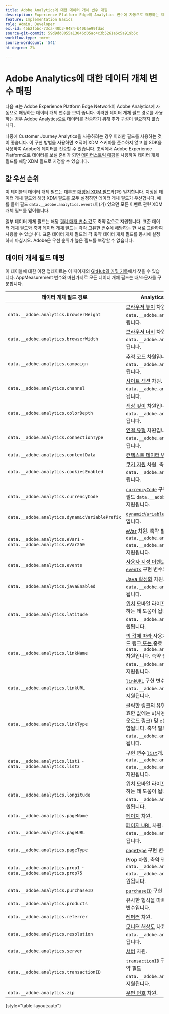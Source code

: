 ```yaml
---
title: Adobe Analytics에 대한 데이터 개체 변수 매핑
description: Experience Platform Edge이 Analytics 변수에 자동으로 매핑하는 데이터 개체 필드를 봅니다.
feature: Implementation Basics
role: Admin, Developer
exl-id: 45b2fbbc-73ca-40b3-9484-b406ae99fdad
source-git-commit: 59d9dd8055a13046d05ac4c3b5261a6c5a919b5c
workflow-type: tm+mt
source-wordcount: '541'
ht-degree: 2%

---
```


# Adobe Analytics에 대한 데이터 개체 변수 매핑

다음 표는 Adobe Experience Platform Edge Network이 Adobe Analytics에 자동으로 매핑하는 데이터 개체 변수를 보여 줍니다. 이러한 데이터 개체 필드 경로를 사용하는 경우 Adobe Analytics으로 데이터를 전송하기 위해 추가 구성이 필요하지 않습니다.

나중에 Customer Journey Analytics을 사용하려는 경우 이러한 필드를 사용하는 것이 좋습니다. 이 구현 방법을 사용하면 조직이 XDM 스키마를 준수하지 않고 웹 SDK을 사용하여 Adobe에 데이터를 전송할 수 있습니다. 조직에서 Adobe Experience Platform으로 데이터를 보낼 준비가 되면 [데이터스트림 매핑](https://experienceleague.adobe.com/en/docs/experience-platform/datastreams/data-prep#mapping)을 사용하여 데이터 개체 필드를 해당 XDM 필드로 지정할 수 있습니다.

## 값 우선 순위

이 테이블의 데이터 개체 필드는 대부분 [매핑된 XDM 필드](xdm-var-mapping.md)와(과) 일치합니다. 지정된 데이터 개체 필드와 해당 XDM 필드를 모두 설정하면 데이터 개체 필드가 우선합니다. 예를 들어 필드 `data.__adobe.analytics.events`이(가) 있으면 모든 이벤트 관련 XDM 개체 필드를 덮어씁니다.

일부 데이터 개체 필드는 해당 [쿼리 매개 변수 값](../validate/query-parameters.md)도 축약 값으로 지원합니다. 표준 데이터 개체 필드와 축약 데이터 개체 필드는 각각 고유한 변수에 해당하는 한 서로 교환하여 사용할 수 있습니다. 표준 데이터 개체 필드와 각 축약 데이터 개체 필드를 동시에 설정하지 마십시오. Adobe은 우선 순위가 높은 필드를 보장할 수 없습니다.

## 데이터 개체 필드 매핑

이 테이블에 대한 이전 업데이트는 이 페이지의 [GitHub의 커밋 기록](https://github.com/AdobeDocs/analytics.en/commits/main/help/implement/aep-edge/data-var-mapping.md)에서 찾을 수 있습니다. AppMeasurement 변수와 마찬가지로 모든 데이터 개체 필드는 대/소문자를 구분합니다.

| 데이터 개체 필드 경로 | Analytics 변수 및 설명 |
| --- | --- |
| `data.__adobe.analytics.browserHeight` | [브라우저 높이](../../components/dimensions/browser-height.md) 차원입니다. 축약 필드 `data.__adobe.analytics.bh`도 지원됩니다. |
| `data.__adobe.analytics.browserWidth` | [브라우저 너비](../../components/dimensions/browser-width.md) 차원입니다. 축약 필드 `data.__adobe.analytics.bw`도 지원됩니다. |
| `data.__adobe.analytics.campaign` | [추적 코드](../../components/dimensions/tracking-code.md) 차원입니다. 축약 필드 `data.__adobe.analytics.v0`도 지원됩니다. |
| `data.__adobe.analytics.channel` | [사이트 섹션](../../components/dimensions/site-section.md) 차원. 축약 필드 `data.__adobe.analytics.ch`도 지원됩니다. |
| `data.__adobe.analytics.colorDepth` | [색상 깊이](../../components/dimensions/color-depth.md) 차원입니다. 축약 필드 `data.__adobe.analytics.c`도 지원됩니다. |
| `data.__adobe.analytics.connectionType` | [연결 유형](../../components/dimensions/connection-type.md) 차원입니다. 축약 필드 `data.__adobe.analytics.ct`도 지원됩니다. |
| `data.__adobe.analytics.contextData` | [컨텍스트 데이터 변수](/help/implement/vars/page-vars/contextdata.md). |
| `data.__adobe.analytics.cookiesEnabled` | [쿠키 지원](../../components/dimensions/cookie-support.md) 차원. 축약 필드 `data.__adobe.analytics.k`도 지원됩니다. |
| `data.__adobe.analytics.currencyCode` | [`currencyCode`](../vars/config-vars/currencycode.md) 구현 변수입니다. 축약 필드 `data.__adobe.analytics.cc`도 지원됩니다. |
| `data.__adobe.analytics.dynamicVariablePrefix` | [`dynamicVariablePrefix`](../vars/config-vars/dynamicvariableprefix.md) 구현 변수입니다. |
| `data.__adobe.analytics.eVar1` - `data.__adobe.analytics.eVar250` | [eVar](../../components/dimensions/evar.md) 차원. 축약 필드 `data.__adobe.analytics.v1` - `data.__adobe.analytics.v250`도 지원됩니다. |
| `data.__adobe.analytics.events` | [사용자 지정 이벤트](../../components/metrics/custom-events.md). 이 필드의 형식은 [`events`](../vars/page-vars/events/events-overview.md) 구현 변수와 비슷합니다. |
| `data.__adobe.analytics.javaEnabled` | [Java 활성화](../../components/dimensions/java-enabled.md) 차원. 축약 필드 `data.__adobe.analytics.v`도 지원됩니다. |
| `data.__adobe.analytics.latitude` | [위치](../../components/dimensions/lifecycle-dimensions.md) 모바일 라이프사이클 차원을 설정하는 데 도움이 됩니다. 축약 필드 `data.__adobe.analytics.lat`도 지원됩니다. |
| `data.__adobe.analytics.linkName` | [의 값에 따라 ](../../components/dimensions/custom-link.md)사용자 지정 링크[, ](../../components/dimensions/download-link.md)다운로드 링크[ 또는 ](../../components/dimensions/exit-link.md)종료 링크`data.__adobe.analytics.linkType` 차원입니다. 축약 필드 `data.__adobe.analytics.pev2`도 지원됩니다. |
| `data.__adobe.analytics.linkURL` | [`linkURL`](../vars/config-vars/linkurl.md) 구현 변수입니다. 축약 필드 `data.__adobe.analytics.pev1`도 지원됩니다. |
| `data.__adobe.analytics.linkType` | 클릭한 링크의 유형을 결정합니다. 유효한 값에는 `o`(사용자 지정 링크), `d`(다운로드 링크) 및 `e`(종료 링크)이(가) 포함됩니다. 축약 필드 `data.__adobe.analytics.pe`도 지원됩니다. |
| `data.__adobe.analytics.list1` - `data.__adobe.analytics.list3` | 구현 변수 [`list`](/help/implement/vars/page-vars/list.md)개. 축약 필드 `data.__adobe.analytics.l1` - `data.__adobe.analytics.list3`도 지원됩니다. |
| `data.__adobe.analytics.longitude` | [위치](../../components/dimensions/lifecycle-dimensions.md) 모바일 라이프사이클 차원을 설정하는 데 도움이 됩니다. 축약 필드 `data.__adobe.analytics.lon`도 지원됩니다. |
| `data.__adobe.analytics.pageName` | [페이지](/help/components/dimensions/page.md) 차원. |
| `data.__adobe.analytics.pageURL` | [페이지 URL](/help/components/dimensions/page-url.md) 차원. 축약 필드 `data.__adobe.analytics.g`도 지원됩니다. |
| `data.__adobe.analytics.pageType` | [`pageType`](../vars/page-vars/pagetype.md) 구현 변수입니다. |
| `data.__adobe.analytics.prop1` - `data.__adobe.analytics.prop75` | [Prop](../../components/dimensions/prop.md) 차원. 축약 필드 `data.__adobe.analytics.c1` - `data.__adobe.analytics.c75`도 지원됩니다. |
| `data.__adobe.analytics.purchaseID` | [`purchaseID`](../vars/page-vars/purchaseid.md) 구현 변수입니다. |
| `data.__adobe.analytics.products` | 유사한 형식을 따르는 [`products`](../vars/page-vars/products.md) 구현 변수입니다. |
| `data.__adobe.analytics.referrer` | [레퍼러](/help/components/dimensions/referrer.md) 차원. |
| `data.__adobe.analytics.resolution` | [모니터 해상도](../../components/dimensions/monitor-resolution.md) 차원입니다. 축약 필드 `data.__adobe.analytics.s`도 지원됩니다. |
| `data.__adobe.analytics.server` | [서버](/help/components/dimensions/server.md) 차원. |
| `data.__adobe.analytics.transactionID` | [`transactionID`](../vars/page-vars/transactionid.md) 구현 변수입니다. 축약 필드 `data.__adobe.analytics.xact`도 지원됩니다. |
| `data.__adobe.analytics.zip` | [우편 번호](../../components/dimensions/zip-code.md) 차원. |

{style="table-layout:auto"}
